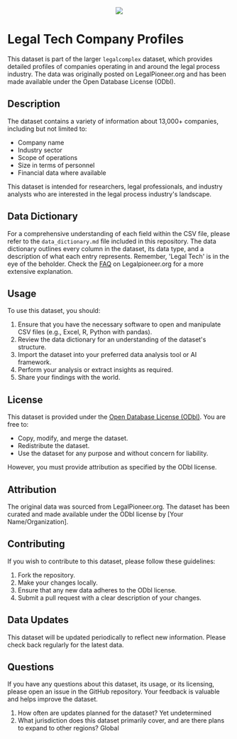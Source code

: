 <p align="center">
  <a href="https://www.legalpioneer.org">
    <img src="https://legalpioneer.org/wp-content/uploads/2024/09/LP-banner-logo.png">
  </a>
</p>

# Legal Tech Company Profiles

This dataset is part of the larger `legalcomplex` dataset, which provides detailed profiles of companies operating in and around the legal process industry. The data was originally posted on LegalPioneer.org and has been made available under the Open Database License (ODbl).

## Description

The dataset contains a variety of information about 13,000+ companies, including but not limited to:

- Company name
- Industry sector
- Scope of operations
- Size in terms of personnel
- Financial data where available

This dataset is intended for researchers, legal professionals, and industry analysts who are interested in the legal process industry's landscape.

## Data Dictionary

For a comprehensive understanding of each field within the CSV file, please refer to the `data_dictionary.md` file included in this repository. The data dictionary outlines every column in the dataset, its data type, and a description of what each entry represents. Remember, 'Legal Tech' is in the eye of the beholder. Check the [FAQ](https://legalpioneer.org/faq) on Legalpioneer.org for a more extensive explanation. 


## Usage

To use this dataset, you should:

1. Ensure that you have the necessary software to open and manipulate CSV files (e.g., Excel, R, Python with pandas).
2. Review the data dictionary for an understanding of the dataset's structure.
3. Import the dataset into your preferred data analysis tool or AI framework.
4. Perform your analysis or extract insights as required.
5. Share your findings with the world.

## License

This dataset is provided under the [Open Database License (ODbl)](https://opendatacommons.org/licenses/odbl/1.0/). You are free to:

- Copy, modify, and merge the dataset.
- Redistribute the dataset.
- Use the dataset for any purpose and without concern for liability.

However, you must provide attribution as specified by the ODbl license.

## Attribution

The original data was sourced from LegalPioneer.org. The dataset has been curated and made available under the ODbl license by [Your Name/Organization].

## Contributing

If you wish to contribute to this dataset, please follow these guidelines:

1. Fork the repository.
2. Make your changes locally.
3. Ensure that any new data adheres to the ODbl license.
4. Submit a pull request with a clear description of your changes.

## Data Updates

This dataset will be updated periodically to reflect new information. Please check back regularly for the latest data.

## Questions

If you have any questions about this dataset, its usage, or its licensing, please open an issue in the GitHub repository. Your feedback is valuable and helps improve the dataset.

1. How often are updates planned for the dataset? Yet undetermined
2. What jurisdiction does this dataset primarily cover, and are there plans to expand to other regions? Global
